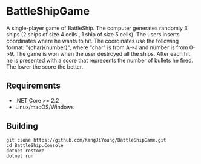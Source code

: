# BattleShipGame
A single-player game of BattleShip. The computer generates randomly 3 ships (2 ships of size 4 cells
, 1 ship of size 5 cells). The users inserts coordinates where he wants to hit. The coordinates use the following format: "{char}{number}", where "char" is from A->J and number is from 0->9. The game is won when the user destroyed all the ships. After each hit he is presented with a score that represents the number of bullets he fired. The lower the score the better. 

## Requirements
- .NET Core >= 2.2
- Linux/macOS/Windows

## Building
```shell
git clone https://github.com/KangJiYoung/BattleShipGame.git
cd BattleShip.Console
dotnet restore
dotnet run
```